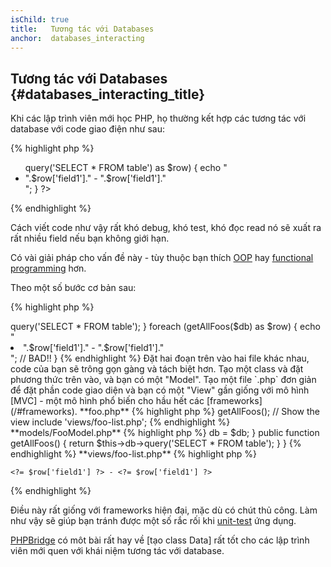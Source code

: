 ```yaml
---
isChild: true
title:   Tương tác với Databases
anchor:  databases_interacting
---
```


## Tương tác với Databases {#databases_interacting_title}

Khi các lập trình viên mới học PHP, họ thường kết hợp các tương tác với database với code giao điện như sau:

{% highlight php %}
<ul>
<?php
foreach ($db->query('SELECT * FROM table') as $row) {
    echo "<li>".$row['field1']." - ".$row['field1']."</li>";
}
?>
</ul>
{% endhighlight %}

Cách viết code như vậy rất khó debug, khó test, khó đọc read nó sẽ xuất ra rất nhiều field nếu bạn không giới hạn.

Có vài giải pháp cho vấn đề này - tùy thuộc bạn thích [OOP](./#object-oriented-programming) hay
[functional programming](./#functional-programming) hơn.

Theo một số bước cơ bản sau:

{% highlight php %}
<?php
function getAllFoos($db) {
    return $db->query('SELECT * FROM table');
}

foreach (getAllFoos($db) as $row) {
    echo "<li>".$row['field1']." - ".$row['field1']."</li>"; // BAD!!
}
{% endhighlight %}

Đặt hai đoạn trên vào hai file khác nhau, code của bạn sẽ trông gọn gàng và tách biệt hơn.

Tạo một class và đặt phương thức trên vào, và bạn có một "Model". Tạo một file `.php` đơn giản để đặt phần code giao diện 
và bạn có một "View" gần giống với mô hình [MVC] - một mô hình phổ biến cho hầu hết các [frameworks](/#frameworks).

**foo.php**

{% highlight php %}
<?php
$db = new PDO('mysql:host=localhost;dbname=testdb;charset=utf8', 'username', 'password');

// Make your model available
include 'models/FooModel.php';

// Create an instance
$fooModel = new FooModel($db);
// Get the list of Foos
$fooList = $fooModel->getAllFoos();

// Show the view
include 'views/foo-list.php';
{% endhighlight %}


**models/FooModel.php**

{% highlight php %}
<?php
class FooModel
{
    protected $db;

    public function __construct(PDO $db)
    {
        $this->db = $db;
    }

    public function getAllFoos() {
        return $this->db->query('SELECT * FROM table');
    }
}
{% endhighlight %}

**views/foo-list.php**

{% highlight php %}
<?php foreach ($fooList as $row): ?>
    <?= $row['field1'] ?> - <?= $row['field1'] ?>
<?php endforeach ?>
{% endhighlight %}

Điều này rất giống với frameworks hiện đại, mặc dù có chút thủ công. Làm như vậy sẽ giúp bạn 
tránh được một số rắc rối khi [unit-test](./#unit-testing) ứng dụng.

[PHPBridge] có môt bài rất hay về [tạo class Data] rất tốt cho các lập trình viên mới quen với khái niệm 
tương tác với database.


[MVC]: http://code.tutsplus.com/tutorials/mvc-for-noobs--net-10488
[PHPBridge]: http://phpbridge.org/
[Creating a Data Class]: http://phpbridge.org/intro-to-php/creating_a_data_class
